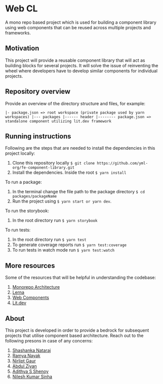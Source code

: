 # Web CL

A mono repo based project which is used for building a component library using web components that can be reused across multiple projects and frameworks.

## Motivation

This project will provide a reusable component library that will act as building blocks for several projects. It will solve the issue of reinventing the wheel where developers have to develop similar components for individual projects.

## Repository overview

Provide an overview of the directory structure and files, for example:

`|- package.json => root workspace (private package used by yarn workspaces) |--- packages |------ header |-------- package.json => standalone component utilizing lit.dev framework`

## Running instructions

Following are the steps that are needed to install the dependencies in this project locally:

1. Clone this repository locally `$ git clone https://github.com/yml-org/fe-component-library.git`
2. Install the dependencies. Inside the root `$ yarn install`

To run a package:

1. In the terminal change the file path to the package directory `$ cd packages/packageName`
2. Run the project using `$ yarn start or yarn dev`.

To run the storybook:

1. In the root directory run `$ yarn storybook`

To run tests:

1. In the root directory run `$ yarn test`
2. To generate coverage reports run `$ yarn test:coverage`
3. To run tests in watch mode run `$ yarn test:watch`

## More resources

Some of the resources that will be helpful in understanding the codebase:

1. [Monorepo Architecture](https://www.toptal.com/front-end/guide-to-monorepos)
2. [Lerna](https://lerna.js.org/docs/getting-started)
3. [Web Components](https://developer.mozilla.org/en-US/docs/Web/Web_Components)
4. [Lit.dev](https://lit.dev/docs/)

## About

This project is developed in order to provide a bedrock for subsequent projects that utilise component based architecture.
Reach out to the following presons in case of any concerns:

1. [Shashanka Nataraj](https://github.com/ShashankaNataraj)
2. [Ramya Nayak](https://github.com/Ramyarnayak)
3. [Nirlipt Gaur](https://github.com/ng22792yml)
4. [Abdul Ziyan](https://github.com/Ziyan7)
5. [Adithya S Shenoy](https://github.com/AadiShenoy)
6. [Nilesh Kumar Sinha](https://github.com/NileshSinhaYML)
